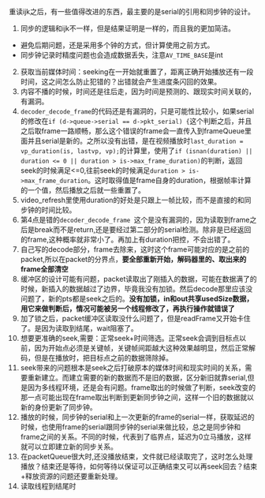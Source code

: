 重读ijk之后，有一些值得改进的东西，最主要的是serial的引用和同步钟的设计。

1. 同步的逻辑和ijk不一样，但是结果证明是一样的，而且我的更加简洁。
 * 避免后期问题，还是采用多个钟的方式，但计算使用之前方式。
 * 同步钟记录时精度问题也会造成数据丢失，注意`AV_TIME_BASE`是int

2. 获取当前媒体时间：seeking在一开始就重置了，距离正确开始播放还有一段时间，这之间怎么防止犯错的？出错就会产生进度条闪回的效果。
3. 内容不播的时候，时间还是往后走，因为时间是预测的、跟现实时间关联的，有漏洞。
4. `decoder_decode_frame`的代码还是有漏洞的，只是可能性比较小，如果serial的修改在`if (d->queue->serial == d->pkt_serial) {`这个判断之后，并且之后取frame一路顺畅，那么这个错误的frame会一直传入到frameQueue里面并且serial是新的。之所以没有出错，是在视频播放时`last_duration = vp_duration(is, lastvp, vp);`的计算里，使用了`if (isnan(duration) || duration <= 0 || duration > is->max_frame_duration)`的判断，返回seek的时候满足<=0,往前seek的时候满足`duration > is->max_frame_duration`。这时取得值是frame自身的duration，根据帧率计算的一个值，然后播放之后就一些重置了。
5. video_refresh里使用duration的好处是只跟上一帧比较，而不是直接的和同步钟的时间比较。
6. 第4点是错的`decoder_decode_frame `这个是没有漏洞的，因为读取到frame之后是break而不是return,还是要经过第二部分的serial检测。除非是已经返回的frame,这种概率就非常小了。再加上有duration把控，不会出错了。
7. 自己写的decode部分，frame去除来，这时这个frame可能对应的是之前的packet,所以在packet的分界点，**要全部重新开始，解码器里的、取出来的frame全部清空**
8. 缓冲区的设计可能有问题，packet读取出了刚插入的数据，可能在数据满了的时候，新插入的数据越过了边界，毕竟我没有加锁。然后decode那里应该没问题了，新的pts都是seek之后的。**没有加锁，in和out共享usedSize数据，用它来做判断后，情况可能被另一个线程修改了，再执行操作就错误了**
9. 加了锁之后，packet缓冲区读取没什么问题了，但是readFrame又开始卡住了。是因为读取到结尾，wait阻塞了。
10. 想要更准确的seek,需要：正常seek+时间筛选。正常seek会调到目标点以前，因为开始点必须是关键帧，关键帧间距越大这种效果越明显，然后正常解码，但是在播放时，把目标点之前的数据筛除掉。
11. seek带来的问题根本是seek之后打破原本的媒体时间和现实时间的关系，需要重新建立。而建立需要的新的数据而不是旧的数据，区分新旧就靠serial,但是因为多线程环境，还是会有问题。frame取出的时候做了判断，seek改变的那一点可能出现在frame取出判断到更新同步钟之间，这样一个旧的数据就以新的身份更新了同步钟。
12. 播放的时候，同步钟的serial和上一次更新的frame的serial一样，获取延迟的时候，也使用frame的serial跟同步钟的serial来做比较，总之是同步钟和frame之间的关系。不同的时候，代表到了临界点，延迟为0立马播放，这样就可以立即建立新的同步关系。
13. 在packetQueue很大时,还没播放结束，文件就已经读取完了，这时怎么处理播放？结束还是等待，如何等待以保证可以正确结束又可以再seek回去？结束+释放资源的问题还要重新处理。
14. 读取线程到结尾时